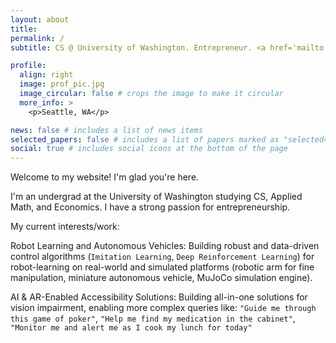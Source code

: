 ```yaml
---
layout: about
title:
permalink: /
subtitle: CS @ University of Washington. Entrepreneur. <a href='mailto:rishabh.oswal@outlook.com'>Email</a>.

profile:
  align: right
  image: prof_pic.jpg
  image_circular: false # crops the image to make it circular
  more_info: >
    <p>Seattle, WA</p>

news: false # includes a list of news items
selected_papers: false # includes a list of papers marked as "selected={true}"
social: true # includes social icons at the bottom of the page
---
```


Welcome to my website! I'm glad you're here.

I'm an undergrad at the University of Washington studying CS, Applied Math, and Economics. I have a strong passion for entrepreneurship.

My current interests/work:

Robot Learning and Autonomous Vehicles: 
Building robust and data-driven control algorithms (````Imitation Learning````, ````Deep Reinforcement Learning````) for robot-learning on real-world and simulated platforms (robotic arm for fine manipulation, miniature autonomous vehicle, MuJoCo simulation engine).

AI & AR-Enabled Accessibility Solutions: 
Building all-in-one solutions for vision impairment, enabling more complex queries like: ````"Guide me through this game of poker"````, ````"Help me find my medication in the cabinet"````, ````"Monitor me and alert me as I cook my lunch for today"```` 

<!-- I want to be building products at the forefront of AI, but something different than the thousands of ChatGPT wrapper startups that have come up in the past few years. Currently, my focus is on using AI and AR for accessibility for vision impairments. I want to develop the next generation of AR technology for vision impairment - specifically, an all-in-one wearable that will ultimately replace the need for human VA/PAs with advanced context-aware AI assistance. 

More complex queries like: ````"Guide me through this game of poker"````, ````"Help me find my medication in the cabinet"````, ````"Monitor me and alert me as I cook my lunch for today"```` should be a reality soon, and I want to be the one to build it. 

This website is a way for me to organize my thoughts publicly. -->

<!-- Write your biography here. Tell the world about yourself. Link to your favorite [subreddit](http://reddit.com). You can put a picture in, too. The code is already in, just name your picture `prof_pic.jpg` and put it in the `img/` folder.

Put your address / P.O. box / other info right below your picture. You can also disable any of these elements by editing `profile` property of the YAML header of your `_pages/about.md`. Edit `_bibliography/papers.bib` and Jekyll will render your [publications page](/al-folio/publications/) automatically.

Link to your social media connections, too. This theme is set up to use [Font Awesome icons](https://fontawesome.com/) and [Academicons](https://jpswalsh.github.io/academicons/), like the ones below. Add your Facebook, Twitter, LinkedIn, Google Scholar, or just disable all of them. -->
